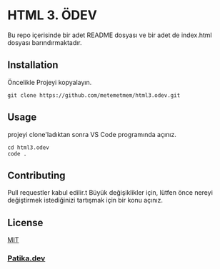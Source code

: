 # HTML 3. ÖDEV
Bu repo içerisinde bir adet README dosyası ve bir adet de index.html dosyası barındırmaktadır.


## Installation
Öncelikle Projeyi kopyalayın.

`git clone https://github.com/metemetmem/html3.odev.git`

## Usage
projeyi clone'ladıktan sonra VS Code programında açınız.

```
cd html3.odev 
code .
```

## Contributing
Pull requestler kabul edilir.t Büyük değişiklikler için, lütfen önce nereyi değiştirmek istediğinizi tartışmak için bir konu açınız.

## License
[MIT](https://choosealicense.com/licenses/mit/)

### [Patika.dev](https://app.patika.dev/metemetmem)
